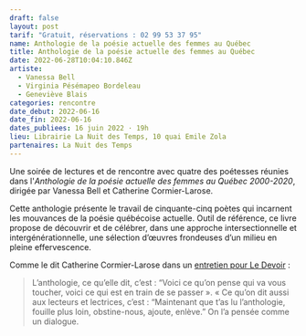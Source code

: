 ```yaml
---
draft: false
layout: post
tarif: "Gratuit, réservations : 02 99 53 37 95"
name: Anthologie de la poésie actuelle des femmes au Québec
title: Anthologie de la poésie actuelle des femmes au Québec
date: 2022-06-28T10:04:10.846Z
artiste:
  - Vanessa Bell
  - Virginia Pésémapeo Bordeleau
  - Geneviève Blais
categories: rencontre
date_debut: 2022-06-16
date_fin: 2022-06-16
dates_publiees: 16 juin 2022 · 19h
lieu: Librairie La Nuit des Temps, 10 quai Emile Zola
partenaires: La Nuit des Temps
---
```

Une soirée de lectures et de rencontre avec quatre des poétesses réunies dans l'*Anthologie de la poésie actuelle des femmes au Québec 2000-2020*, dirigée par Vanessa Bell et Catherine Cormier-Larose.

Cette anthologie présente le travail de cinquante-cinq poètes qui incarnent les mouvances de la poésie québécoise actuelle. Outil de référence, ce livre propose de découvrir et de célébrer, dans une approche intersectionnelle et intergénérationnelle, une sélection d’œuvres frondeuses d’un milieu en pleine effervescence.

Comme le dit Catherine Cormier-Larose dans un [entretien pour Le Devoir](https://www.ledevoir.com/lire/596325/poesie-le-grand-embrasement-de-la-poesie-des-femmes) : 

> L’anthologie, ce qu’elle dit, c’est : “Voici ce qu’on pense qui va vous toucher, voici ce qui est en train de se passer ». « Ce qu’on dit aussi aux lecteurs et lectrices, c’est : “Maintenant que t’as lu l’anthologie, fouille plus loin, obstine-nous, ajoute, enlève.” On l’a pensée comme un dialogue.